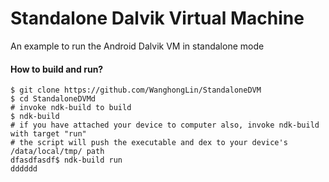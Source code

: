 Standalone Dalvik Virtual Machine
===================================
An example to run the Android Dalvik VM in standalone mode

#### How to build and run?
```shell
$ git clone https://github.com/WanghongLin/StandaloneDVM
$ cd StandaloneDVMd
# invoke ndk-build to build
$ ndk-build
# if you have attached your device to computer also, invoke ndk-build with target "run"
# the script will push the executable and dex to your device's /data/local/tmp/ path
dfasdfasdf$ ndk-build run
dddddd
